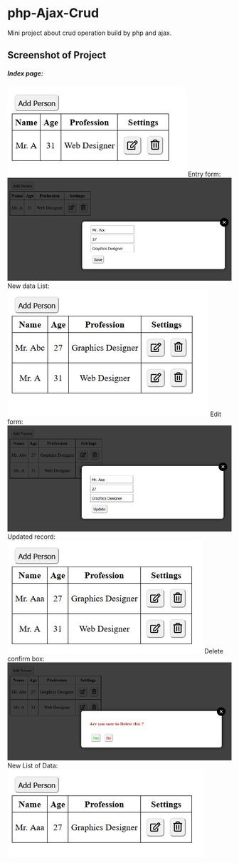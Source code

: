 # php-Ajax-Crud
Mini project about crud operation build by php and ajax.

## Screenshot of Project
##### Index page:
![alt text](img/1.png "php ajax crud")
Entry form:
![alt text](img/2.png "php ajax crud")
New data List:
![alt text](img/3.png "php ajax crud")
Edit form:
![alt text](img/4.png "php ajax crud")
Updated record:
![alt text](img/5.png "php ajax crud")
Delete confirm box:
![alt text](img/6.png "php ajax crud")
New List of Data:
![alt text](img/7.png "php ajax crud")

